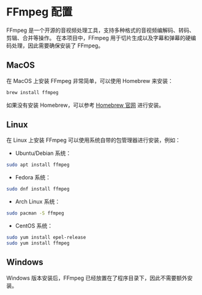 # FFmpeg 配置

FFmpeg 是一个开源的音视频处理工具，支持多种格式的音视频编解码、转码、剪辑、合并等操作。
在本项目中，FFmpeg 用于切片生成以及字幕和弹幕的硬编码处理，因此需要确保安装了 FFmpeg。

## MacOS

在 MacOS 上安装 FFmpeg 非常简单，可以使用 Homebrew 来安装：

```bash
brew install ffmpeg
```

如果没有安装 Homebrew，可以参考 [Homebrew 官网](https://brew.sh/) 进行安装。

## Linux

在 Linux 上安装 FFmpeg 可以使用系统自带的包管理器进行安装，例如：

- Ubuntu/Debian 系统：

```bash
sudo apt install ffmpeg
```

- Fedora 系统：

```bash
sudo dnf install ffmpeg
```

- Arch Linux 系统：

```bash
sudo pacman -S ffmpeg
```

- CentOS 系统：

```bash
sudo yum install epel-release
sudo yum install ffmpeg
```

## Windows

Windows 版本安装后，FFmpeg 已经放置在了程序目录下，因此不需要额外安装。
